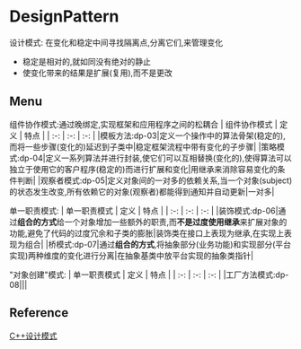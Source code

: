 # DesignPattern

设计模式: 在变化和稳定中间寻找隔离点,分离它们,来管理变化

- 稳定是相对的,就如同没有绝对的静止
- 使变化带来的结果是扩展(复用),而不是更改

## Menu

组件协作模式:通过晚绑定,实现框架和应用程序之间的松耦合
|  组件协作模式    |  定义   |  特点    |
| :-: | :-: | :-: |
|模板方法:dp-03|定义一个操作中的算法骨架(稳定的),而将一些步骤(变化的)延迟到子类中|稳定框架流程中带有变化的子步骤|
|策略模式:dp-04|定义一系列算法并进行封装,使它们可以互相替换(变化的),使得算法可以独立于使用它的客户程序(稳定的)而进行扩展和变化|用继承来消除容易变化的条件判断|
|观察者模式:dp-05|定义对象间的一对多的依赖关系,当一个对象(subject)的状态发生改变,所有依赖它的对象(观察者)都能得到通知并自动更新|一对多| 

单一职责模式:
|  单一职责模式    |  定义   |  特点    |
| :-: | :-: | :-: |
|装饰模式:dp-06|通过**组合的方式**给一个对象增加一些额外的职责,而**不是过度使用继承**来扩展对象的功能,避免了代码的过度冗余和子类的膨胀|装饰类在接口上表现为继承,在实现上表现为组合|
|桥模式:dp-07|通过**组合的方式**,将抽象部分(业务功能)和实现部分(平台实现)两种维度的变化进行分离|在抽象基类中放平台实现的抽象类指针|


"对象创建"模式:
|  单一职责模式    |  定义   |  特点    |
| :-: | :-: | :-: |
|工厂方法模式:dp-08|||

## Reference
[C++设计模式](https://www.bilibili.com/video/BV1kW411P7KS?p=3)